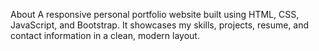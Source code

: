 About
A responsive personal portfolio website built using HTML, CSS, JavaScript, and Bootstrap. It showcases my skills, projects, resume, and contact information in a clean, modern layout. 
